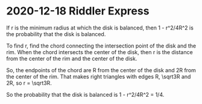 2020-12-18 Riddler Express
==========================
If r is the minimum radius at which the disk is balanced, then
1 - r^2/4R^2 is the probability that the disk is balanced.

To find r, find the chord connecting the intersection point of the disk and
the rim.  When the chord intersects the center of the disk, then
r is the distance from the center of the rim and the center of the disk.

So, the endpoints of the chord are R from the center of the disk
and 2R from the center of the rim.  That makes right triangles with
edges R, \sqrt3R and 2R, so r = \sqrt3R.

So the probability that the disk is balanced is 1 - r^2/4R^2 = 1/4.
